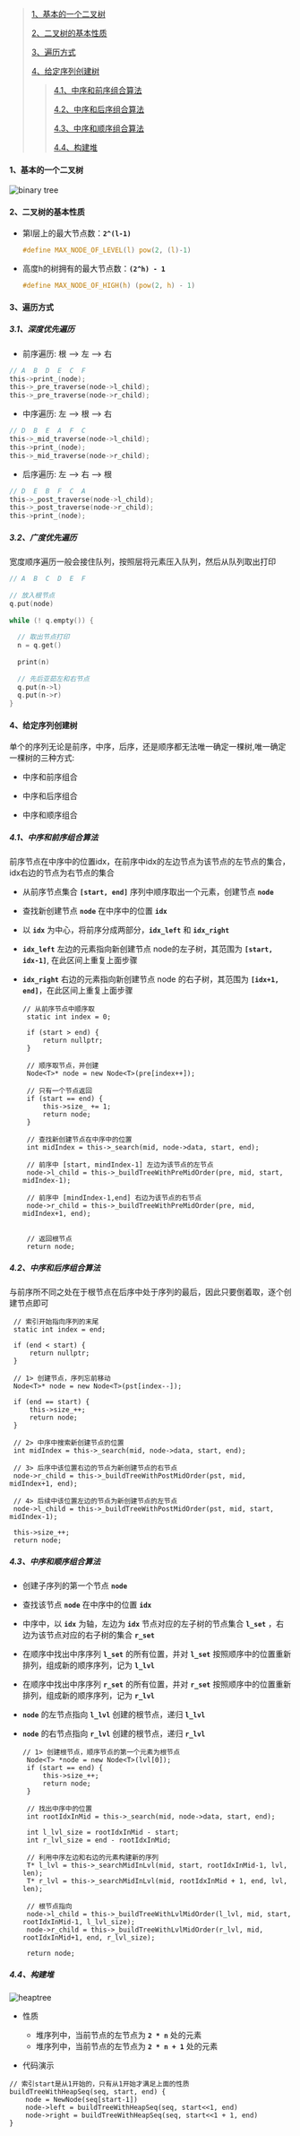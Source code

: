 > [1、基本的一个二叉树](#1)
>
> [2、二叉树的基本性质](#2)
>
> [3、遍历方式](#3)
>
> [4、给定序列创建树](#4)
> 
> > [4.1、中序和前序组合算法](#4.1)
> > 
> > [4.2、中序和后序组合算法](#4.2)
> > 
> > [4.3、中序和顺序组合算法](#4.3)
> > 
> > [4.4、构建堆](#4.4)
> 



<h4 id='1'> 1、基本的一个二叉树 </h4>


![binary tree](https://github.com/DingKingTim/datastructure/blob/master/tree/media/base_binarytree.jpeg)


<h4 id='2'> 2、二叉树的基本性质 </h4>

- 第l层上的最大节点数：**`2^(l-1)`**

   ```c
   #define MAX_NODE_OF_LEVEL(l) pow(2, (l)-1)
   ```

- 高度h的树拥有的最大节点数：**`(2^h) - 1`**

  ```c
  #define MAX_NODE_OF_HIGH(h) (pow(2, h) - 1)
  ```

<h4 id='3'> 3、遍历方式 </h4>

<h5 id='3.1'> 3.1、深度优先遍历 </h5>

   - 前序遍历: 根 --> 左 --> 右
   
   ```c
   // A  B  D  E  C  F
   this->print_(node);
   this->_pre_traverse(node->l_child);
   this->_pre_traverse(node->r_child);
   ```
   
   - 中序遍历: 左 --> 根 --> 右
   
   ```c
   // D  B  E  A  F  C
   this->_mid_traverse(node->l_child);
   this->print_(node);
   this->_mid_traverse(node->r_child);
   ```
   
   - 后序遍历: 左 --> 右 --> 根
   
   ```c
   // D  E  B  F  C  A
   this->_post_traverse(node->l_child);
   this->_post_traverse(node->r_child);
   this->print_(node);
   ```
    
<h5 id='3.2'> 3.2、广度优先遍历 </h5>

宽度顺序遍历一般会接住队列，按照层将元素压入队列，然后从队列取出打印
    
```c
// A  B  C  D  E  F
    
// 放入根节点
q.put(node)
    
while (! q.empty()) {
    
  // 取出节点打印
  n = q.get()
  
  print(n)
    
  // 先后亚茹左和右节点
  q.put(n->l)
  q.put(n->r)
}
```
    
<h4 id='4'> 4、给定序列创建树 </h4>

单个的序列无论是前序，中序，后序，还是顺序都无法唯一确定一棵树,唯一确定一棵树的三种方式:

- 中序和前序组合
   
- 中序和后序组合
   
- 中序和顺序组合
   
<h5 id='4.1'> 4.1、中序和前序组合算法 </h5>
 
前序节点在中序中的位置idx，在前序中idx的左边节点为该节点的左节点的集合，idx右边的节点为右节点的集合
 
- 从前序节点集合 **`[start, end]`** 序列中顺序取出一个元素，创建节点 **`node`**
- 查找新创建节点 **`node`** 在中序中的位置 **`idx`**
- 以 **`idx`** 为中心，将前序分成两部分，**`idx_left`** 和 **`idx_right`**
- **`idx_left`** 左边的元素指向新创建节点 node的左子树，其范围为 **`[start, idx-1]`**, 在此区间上重复上面步骤
- **`idx_right`** 右边的元素指向新创建节点 node 的右子树，其范围为 **`[idx+1, end]`**，在此区间上重复上面步骤
   
   ```
   // 从前序节点中顺序取
    static int index = 0;

    if (start > end) {
        return nullptr;
    }
    
    // 顺序取节点，并创建
    Node<T>* node = new Node<T>(pre[index++]);
    
    // 只有一个节点返回
    if (start == end) {
        this->size_ += 1;
        return node;
    }
    
    // 查找新创建节点在中序中的位置
    int midIndex = this->_search(mid, node->data, start, end);
    
    // 前序中 [start, mindIndex-1] 左边为该节点的左节点
    node->l_child = this->_buildTreeWithPreMidOrder(pre, mid, start, midIndex-1);
    
    // 前序中 [mindIndex-1,end] 右边为该节点的右节点
    node->r_child = this->_buildTreeWithPreMidOrder(pre, mid, midIndex+1, end);


    // 返回根节点
    return node;
   ```

<h5 id='4.2'> 4.2、中序和后序组合算法 </h5>

与前序所不同之处在于根节点在后序中处于序列的最后，因此只要倒着取，逐个创建节点即可

   ```
    // 索引开始指向序列的末尾
    static int index = end;

    if (end < start) {
        return nullptr;
    }

    // 1> 创建节点，序列忘前移动
    Node<T>* node = new Node<T>(pst[index--]);

    if (end == start) {
        this->size_++;
        return node;
    }

    // 2> 中序中搜索新创建节点的位置
    int midIndex = this->_search(mid, node->data, start, end);

    // 3> 后序中该位置右边的节点为新创建节点的右节点
    node->r_child = this->_buildTreeWithPostMidOrder(pst, mid, midIndex+1, end);

    // 4> 后续中该位置左边的节点为新创建节点的左节点
    node->l_child = this->_buildTreeWithPostMidOrder(pst, mid, start, midIndex-1);

    this->size_++;
    return node;
   ```

<h5 id='4.3'> 4.3、中序和顺序组合算法 </h5>

- 创建子序列的第一个节点 **`node`**
- 查找该节点 **`node`** 在中序中的位置 **`idx`**
- 中序中，以 **`idx`** 为轴，左边为 **`idx`** 节点对应的左子树的节点集合 **`l_set`** ，右边为该节点对应的右子树的集合 **`r_set`**
- 在顺序中找出中序序列 **`l_set`** 的所有位置，并对 **`l_set`** 按照顺序中的位置重新排列，组成新的顺序序列，记为 **`l_lvl`**
- 在顺序中找出中序序列 **`r_set`** 的所有位置，并对 **`r_set`** 按照顺序中的位置重新排列，组成新的顺序序列，记为 **`r_lvl`**
- **`node`** 的左节点指向 **`l_lvl`** 创建的根节点，递归 **`l_lvl`**
- **`node`** 的右节点指向 **`r_lvl`** 创建的根节点，递归 **`r_lvl`**
   
   ```
   // 1> 创建根节点，顺序节点的第一个元素为根节点
    Node<T> *node = new Node<T>(lvl[0]);
    if (start == end) {
        this->size_++;
        return node;
    }
    
    // 找出中序中的位置
    int rootIdxInMid = this->_search(mid, node->data, start, end);

    int l_lvl_size = rootIdxInMid - start;
    int r_lvl_size = end - rootIdxInMid;

    // 利用中序左边和右边的元素构建新的序列
    T* l_lvl = this->_searchMidInLvl(mid, start, rootIdxInMid-1, lvl, len);
    T* r_lvl = this->_searchMidInLvl(mid, rootIdxInMid + 1, end, lvl, len);
    
    // 根节点指向
    node->l_child = this->_buildTreeWithLvlMidOrder(l_lvl, mid, start, rootIdxInMid-1, l_lvl_size);
    node->r_child = this->_buildTreeWithLvlMidOrder(r_lvl, mid, rootIdxInMid+1, end, r_lvl_size);
     
    return node;
   ```
   
<h5 id='4.4'> 4.4、构建堆 </h5>

![heaptree](https://github.com/DingKingTim/datastructure/blob/master/tree/media/heaptree.png)


- 性质

	- 堆序列中，当前节点的左节点为 **`2 * n`** 处的元素
	- 堆序列中，当前节点的左节点为 **`2 * n + 1`** 处的元素
	
- 代码演示

```
// 索引start是从1开始的，只有从1开始才满足上面的性质
buildTreeWithHeapSeq(seq, start, end) {
	node = NewNode(seq[start-1])
	node->left = buildTreeWithHeapSeq(seq, start<<1, end)
	node->right = buildTreeWithHeapSeq(seq, start<<1 + 1, end)
}
```



